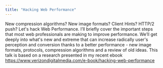 ```yaml
---
title: "Hacking Web Performance"
---
```


New compression algorithms? New image formats? Client Hints? HTTP/2 push? Let's hack Web Performance.
I’ll briefly cover the important steps that most web professionals are making to improve performance. We’ll get deeply into what's new and extreme that can increase radically user's perception and conversion thanks to a better performance - new image formats, protocols, compression algorithms and a review of old ideas. This talk is based on a research presented in my recent ebook https://www.verizondigitalmedia.com/e-book/hacking-web-performance
